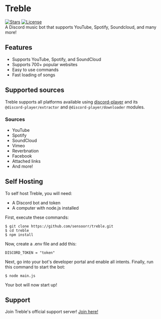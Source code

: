 # Treble

[![Stars](https://img.shields.io/github/stars/sensoorr/treble.svg)](https://github.com/sensoorr/treble)
[![License](https://img.shields.io/github/license/sensoorr/treble.svg)](https://github.com/sensoorr/treble/blob/master/LICENSE)<br>
A Discord music bot that supports YouTube, Spotify, Soundcloud, and many more!

## Features
  * Supports YouTube, Spotify, and SoundCloud
  * Supports 700+ popular websites
  * Easy to use commands
  * Fast loading of songs

## Supported sources
Treble supports all platforms available using [discord-player](https://github.com/Androz2091/discord-player) and its `@discord-player/extractor` and `@discord-player/downloader` modules.
### Sources
  * YouTube
  * Spotify
  * SoundCloud
  * Vimeo
  * Reverbnation
  * Facebook
  * Attached links
  * And more!

## Self Hosting
To self host Treble, you will need:
  * A Discord bot and token
  * A computer with node.js installed

First, execute these commands:
```
$ git clone https://github.com/sensoorr/treble.git
$ cd treble
$ npm install
```
Now, create a .env file and add this:
```
DISCORD_TOKEN = "token"
```
Next, go into your bot's developer portal and enable all intents.
Finally, run this command to start the bot:
```
$ node main.js
```
Your bot will now start up!

## Support
Join Treble's official support server! [Join here!](https://discord.gg/Y4aehUckxa)
